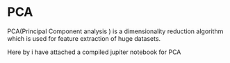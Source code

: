 # PCA

PCA(Principal Component analysis ) is a dimensionality reduction algorithm which is used for feature extraction of huge datasets. 

Here by i have attached a compiled jupiter notebook for PCA
